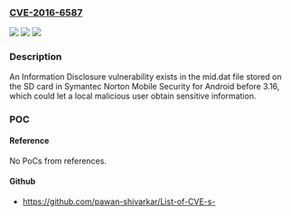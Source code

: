 ### [CVE-2016-6587](https://cve.mitre.org/cgi-bin/cvename.cgi?name=CVE-2016-6587)
![](https://img.shields.io/static/v1?label=Product&message=Norton%20Mobile%20Security%20for%20Android&color=blue)
![](https://img.shields.io/static/v1?label=Version&message=before%203.16%20&color=brightgreen)
![](https://img.shields.io/static/v1?label=Vulnerability&message=Local%20Information%20Disclosure%20Vulnerability&color=brightgreen)

### Description

An Information Disclosure vulnerability exists in the mid.dat file stored on the SD card in Symantec Norton Mobile Security for Android before 3.16, which could let a local malicious user obtain sensitive information.

### POC

#### Reference
No PoCs from references.

#### Github
- https://github.com/pawan-shivarkar/List-of-CVE-s-

